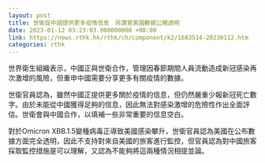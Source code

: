 ```yaml
---
layout: post
title: 世衛促中國提供更多疫情信息　另讚賞美國數據公開透明
date: 2023-01-12 03:23:03.000000000 +08:00
link: https://news.rthk.hk/rthk/ch/component/k2/1683514-20230112.htm
categories: rthk
---
```


世界衛生組織表示，中國正與世衛合作，管理因春節期間人員流動造成新冠感染再次激增的風險，但重申中國需要分享更多有關疫情的數據。

世衛官員認為，雖然中國正提供更多關於疫情的信息，但仍然嚴重少報新冠死亡數字。由於未能從中國獲得足夠的信息，因此無法對感染激增的危險性作出全面評估。世衛會與中國合作，以填補一些非常重要的信息空白。

對於Omicron XBB.1.5變種病毒正導致美國感染攀升，世衛官員認為美國在公布數據方面完全透明，因此不支持對來自美國的旅客進行監控，但官員認為對中國旅客採取監控措施是可以理解，又認為不能夠將這兩種情況相提並論。
